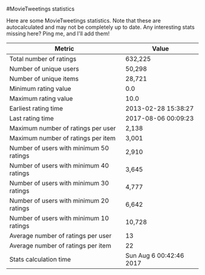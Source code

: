 #MovieTweetings statistics

Here are some MovieTweetings statistics. Note that these are autocalculated and may not be completely up to date. Any interesting stats missing here? Ping me, and I'll add them!

Metric | Value
--- | ---
Total number of ratings                 | 632,225
Number of unique users                  | 50,298
Number of unique items                  | 28,721
Minimum rating value                    | 0.0
Maximum rating value                    | 10.0
Earliest rating time                    | 2013-02-28 15:38:27
Last rating time                        | 2017-08-06 00:09:23
Maximum number of ratings per user      | 2,138
Maximum number of ratings per item      | 3,001
Number of users with minimum 50 ratings | 2,910
Number of users with minimum 40 ratings | 3,645
Number of users with minimum 30 ratings | 4,777
Number of users with minimum 20 ratings | 6,642
Number of users with minimum 10 ratings | 10,728
Average number of ratings per user      | 13
Average number of ratings per item      | 22
Stats calculation time                  | Sun Aug  6 00:42:46 2017

